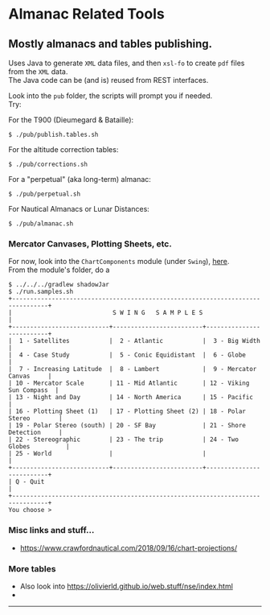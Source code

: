 # Almanac Related Tools
## Mostly almanacs and tables publishing.

Uses Java to generate `XML` data files, and then `xsl-fo` to create `pdf` files from the `XML` data.  
The Java code can be (and is) reused from REST interfaces.

Look into the `pub` folder, the scripts will prompt you if needed.  
Try:

For the T900 (Dieumegard & Bataille):
```
$ ./pub/publish.tables.sh
```
For the altitude correction tables:
```
$ ./pub/corrections.sh
```
For a "perpetual" (aka long-term) almanac:
```
$ ./pub/perpetual.sh
```
For Nautical Almanacs or Lunar Distances:
```
$ ./pub/almanac.sh
```

### Mercator Canvases, Plotting Sheets, etc.
For now, look into the `ChartComponents` module (under `Swing`),
[here](raspberry-sailor/Swing/ChartComponents).  
From the module's folder, do a 
```
$ ../../../gradlew shadowJar
$ ./run.samples.sh 
+--------------------------------------------------------------------------------+
|                            S W I N G   S A M P L E S                           |
+---------------------------+-------------------------+--------------------------+
|  1 - Satellites           |  2 - Atlantic           |  3 - Big Width           |
|  4 - Case Study           |  5 - Conic Equidistant  |  6 - Globe               |
|  7 - Increasing Latitude  |  8 - Lambert            |  9 - Mercator Canvas     |
| 10 - Mercator Scale       | 11 - Mid Atlantic       | 12 - Viking Sun Compass  |
| 13 - Night and Day        | 14 - North America      | 15 - Pacific             |
| 16 - Plotting Sheet (1)   | 17 - Plotting Sheet (2) | 18 - Polar Stereo        |
| 19 - Polar Stereo (south) | 20 - SF Bay             | 21 - Shore Detection     |
| 22 - Stereographic        | 23 - The trip           | 24 - Two Globes          |
| 25 - World                |                         |                          |
+---------------------------+-------------------------+--------------------------+
| Q - Quit                                                                       |
+--------------------------------------------------------------------------------+
You choose > 
```

### Misc links and stuff...
- <https://www.crawfordnautical.com/2018/09/16/chart-projections/>

### More tables
- Also look into <https://olivierld.github.io/web.stuff/nse/index.html>
- 
---